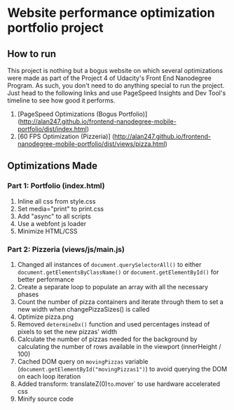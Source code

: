 # Website performance optimization portfolio project

## How to run

This project is nothing but a bogus website on which several optimizations were made as part of the Project 4 of Udacity's Front End Nanodegree Program. As such, you don't need to do anything special to run the project. Just head to the following links and use PageSpeed Insights and Dev Tool's timeline to see how good it performs.

1. [PageSpeed Optimizations (Bogus Portfolio)] (http://alan247.github.io/frontend-nanodegree-mobile-portfolio/dist/index.html)
2. [60 FPS Optimization (Pizzeria)] (http://alan247.github.io/frontend-nanodegree-mobile-portfolio/dist/views/pizza.html)

## Optimizations Made

### Part 1: Portfolio (index.html)

1. Inline all css from style.css
1. Set media="print" to print.css
1. Add "async" to all scripts
1. Use a webfont js loader
1. Minimize HTML/CSS

### Part 2: Pizzeria (views/js/main.js)

1. Changed all instances of `document.querySelectorAll()` to either `document.getElementsByClassName()` or `document.getElementById()` for better performance
1. Create a separate loop to populate an array with all the necessary phases
1. Count the number of pizza containers and iterate through them to set a new width when changePizzaSizes() is called
1. Optimize pizza.png
1. Removed `determineDx()` function and used percentages instead of pixels to set the new pizzas' width
1. Calculate the number of pizzas needed for the background by calculating the number of rows available in the viewport (innerHeight / 100)
1. Cached DOM query on `movingPizzas` variable (`document.getElementById("movingPizzas1")`) to avoid querying the DOM on each loop iteration
1. Added transform: translateZ(0)` to `.mover` to use hardware accelerated css
1. Minify source code





